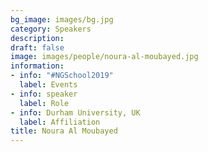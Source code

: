 ```yaml
---
bg_image: images/bg.jpg
category: Speakers
description: 
draft: false
image: images/people/noura-al-moubayed.jpg
information:
- info: "#NGSchool2019"
  label: Events
- info: speaker
  label: Role
- info: Durham University, UK
  label: Affiliation
title: Noura Al Moubayed
---
```

